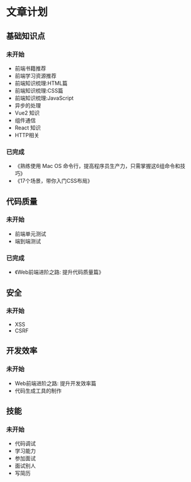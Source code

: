 # 文章计划
## 基础知识点
### 未开始
* 前端书籍推荐
* 前端学习资源推荐
* 前端知识梳理:HTML篇
* 前端知识梳理:CSS篇
* 前端知识梳理:JavaScript
* 异步的处理
* Vue2 知识
* 组件通信
* React 知识
* HTTP相关

### 已完成
* 《熟练使用 Mac OS 命令行，提高程序员生产力，只需掌握这6组命令和技巧》
* 《17个场景，带你入门CSS布局》

## 代码质量
### 未开始
* 前端单元测试
* 端到端测试

### 已完成
* 《Web前端进阶之路: 提升代码质量篇》

## 安全
### 未开始
* XSS
* CSRF

## 开发效率
### 未开始
* Web前端进阶之路: 提升开发效率篇
* 代码生成工具的制作

## 技能
### 未开始
* 代码调试
* 学习能力
* 参加面试
* 面试别人
* 写简历

